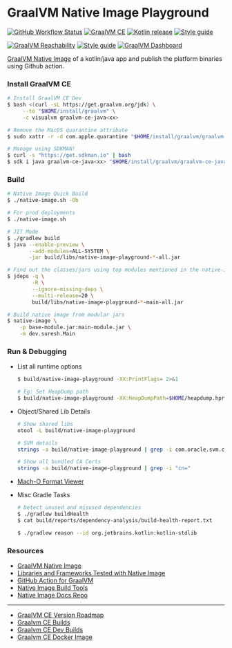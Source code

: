 # GraalVM Native Image Playground

[![GitHub Workflow Status][gha_badge]][gha_url]
[![GraalVM CE][graalvm_img]][graalvm_url]
[![Kotlin release][kt_img]][kt_url]
[![Style guide][ktlint_img]][ktlint_url]

[![GraalVM Reachability][graalvm_reachability_img]][graalvm_reachability_url]
[![Style guide][nativeimage_cs_img]][nativeimage_cs_url]
[![GraalVM Dashboard][gl_dashboard_img]][gl_dashboard_url]

[GraalVM Native Image](https://www.graalvm.org/reference-manual/native-image/) of a kotlin/java app
and publish the platform binaries using Github action.

### Install GraalVM CE

```bash
# Install GraalVM CE Dev
$ bash <(curl -sL https://get.graalvm.org/jdk) \
     --to "$HOME/install/graalvm" \
     -c visualvm graalvm-ce-java<xx>

# Remove the MacOS quarantine attribute
$ sudo xattr -r -d com.apple.quarantine "$HOME/install/graalvm/graalvm-ce-java<xx>/Contents/Home"

# Manage using SDKMAN!
$ curl -s "https://get.sdkman.io" | bash
$ sdk i java graalvm-ce-java<xx> "$HOME/install/graalvm/graalvm-ce-java<xx>/Contents/Home"
```

### Build

```bash
# Native Image Quick Build
$ ./native-image.sh -Ob

# For prod deployments
$ ./native-image.sh

# JIT Mode
$ ./gradlew build
$ java --enable-preview \
       --add-modules=ALL-SYSTEM \
       -jar build/libs/native-image-playground-*-all.jar

# Find out the classes/jars using top modules mentioned in the native-image build output
$ jdeps -q \
        -R \
        --ignore-missing-deps \
        --multi-release=20 \
        build/libs/native-image-playground-*-main-all.jar

# Build native image from modular jars
$ native-image \
    -p base-module.jar:main-module.jar \
    -m dev.suresh.Main
```

### Run & Debugging

- List all runtime options

  ```bash
  $ build/native-image-playground -XX:PrintFlags= 2>&1

  # Eg: Set HeapDump path
  $ build/native-image-playground -XX:HeapDumpPath=$HOME/heapdump.hprof
  ```

- Object/Shared Lib Details

   ```bash
   # Show shared libs
   otool -L build/native-image-playground

   # SVM details
   strings -a build/native-image-playground | grep -i com.oracle.svm.core.VM

   # Show all bundled CA Certs
   strings -a build/native-image-playground | grep -i "cn="
   ```

- [Mach-O Format Viewer](https://github.com/horsicq/XMachOViewer)


- Misc Gradle Tasks

   ```bash
   # Detect unused and misused dependencies
   $ ./gradlew buildHealth
   $ cat build/reports/dependency-analysis/build-health-report.txt

   $ ./gradlew reason --id org.jetbrains.kotlin:kotlin-stdlib
   ```

### Resources

* [GraalVM Native Image](https://www.graalvm.org/reference-manual/native-image/)
* [Libraries and Frameworks Tested with Native Image](https://www.graalvm.org/native-image/libraries-and-frameworks/#libraries-and-frameworks-tested-with-native-image)
* [GitHub Action for GraalVM](https://github.com/marketplace/actions/github-action-for-graalvm)
* [Native Image Build Tools](https://graalvm.github.io/native-build-tools/)
* [Native Image Docs Repo](https://github.com/oracle/graal/tree/master/docs/reference-manual/native-image)

<hr>

* [GraalVM CE Version Roadmap](https://www.graalvm.org/release-notes/version-roadmap/)
* [Graalvm CE Builds](https://github.com/graalvm/graalvm-ce-builds/releases/)
* [Graalvm CE Dev Builds](https://github.com/graalvm/graalvm-ce-dev-builds/releases/)
* [Graalvm CE Docker Image](https://github.com/graalvm/container/pkgs/container/graalvm-ce)

[graalvm_url]: https://github.com/graalvm/graalvm-ce-dev-builds/releases/

[graalvm_img]: https://img.shields.io/github/v/release/graalvm/graalvm-ce-builds?color=125b6b&label=graalvm-20&logo=oracle&logoColor=d3eff5&style=for-the-badge

[graalvm_reachability_url]: https://github.com/oracle/graalvm-reachability-metadata/tree/master/metadata

[graalvm_reachability_img]: https://img.shields.io/github/v/release/oracle/graalvm-reachability-metadata?color=125b6b&label=graalvm-reachability&logo=oracle&logoColor=d3eff5&style=for-the-badge

[gl_dashboard_url]: https://www.graalvm.org/dashboard/

[gl_dashboard_img]: https://img.shields.io/badge/GraalVM-Dashboard-125b6b.svg?style=for-the-badge&logo=clyp&logoColor=d3eff5

[nativeimage_cs_url]: https://www.graalvm.org/uploads/quick-references/Native-Image_v2/CheatSheet_Native_Image_v2_(EU_A4).pdf

[nativeimage_cs_img]: https://img.shields.io/badge/NativeImage-CheatSheet-125b6b.svg?style=for-the-badge&logo=oracle&logoColor=d3eff5

[kt_url]: https://github.com/JetBrains/kotlin/releases/latest

[kt_img]: https://img.shields.io/github/v/release/Jetbrains/kotlin?include_prereleases&color=7f53ff&label=Kotlin&logo=kotlin&logoColor=7f53ff&style=for-the-badge

[gha_url]: https://github.com/sureshg/native-image-playground/actions/workflows/graalvm.yml

[gha_badge]: https://img.shields.io/github/actions/workflow/status/sureshg/native-image-playground/graalvm.yml?branch=main&color=green&label=Build&logo=Github-Actions&logoColor=green&style=for-the-badge

[sty_url]: https://kotlinlang.org/docs/coding-conventions.html

[sty_img]: https://img.shields.io/badge/style-Kotlin--Official-40c4ff.svg?style=for-the-badge&logo=kotlin&logoColor=40c4ff

[ktlint_url]: https://ktlint.github.io/

[ktlint_img]: https://img.shields.io/badge/code%20style-%E2%9D%A4-FF4081.svg?logo=kotlin&style=for-the-badge&logoColor=FF4081

[//]: # (⬇️  🖌️  🧭🎨️ 🧭✨ 🌊 ⏳ 📫 📖 🎨 🍫 📐)

